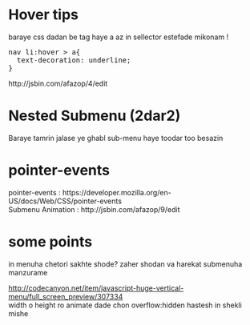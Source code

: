 <h1>Hover tips</h1>
baraye css dadan be tag haye a az in sellector estefade mikonam !
<pre>
nav li:hover > a{
  text-decoration: underline;
}
</pre>
http://jsbin.com/afazop/4/edit
<h1>Nested Submenu (2dar2)</h1>
Baraye tamrin jalase ye ghabl sub-menu haye toodar too besazin
<h1>pointer-events</h1>
pointer-events : https://developer.mozilla.org/en-US/docs/Web/CSS/pointer-events <br />
Submenu Animation : http://jsbin.com/afazop/9/edit
<h1>some points</h1>
in menuha chetori sakhte shode? zaher shodan va harekat submenuha manzurame <br />

http://codecanyon.net/item/javascript-huge-vertical-menu/full_screen_preview/307334<br />
width o height ro animate dade
chon overflow:hidden hastesh in shekli mishe